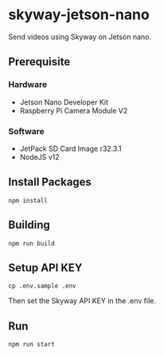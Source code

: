 # skyway-jetson-nano
Send videos using Skyway on Jetson nano.

## Prerequisite
### Hardware
- Jetson Nano Developer Kit
- Raspberry Pi Camera Module V2
### Software
- JetPack SD Card Image r32.3.1
- NodeJS v12

## Install Packages
```
npm install
```

## Building
```
npm run build
```

## Setup API KEY
```
cp .env.sample .env
```
Then set the Skyway API KEY in the .env file.

## Run
```
npm run start
```
